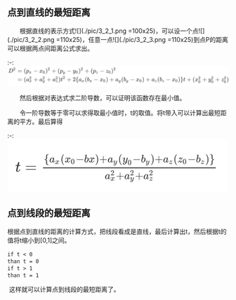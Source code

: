 ## 点到直线的最短距离

&emsp;&emsp;根据直线的表示方式![](./pic/3_2_1.png =100x25)，可以设一个点![](./pic/3_2_2.png =110x25)，任意一点![](./pic/3_2_3.png =110x25)到点P的距离可以根据两点间距离公式求出。

:-: ![](./pic/3_2_4.png)

&emsp;&emsp;然后根据对表达式求二阶导数，可以证明该函数存在最小值。

&emsp;&emsp;令一阶导数等于零可以求得取最小值时，t的取值。将t带入可以计算出最短距离的平方。最后算得

:-: ![](./pic/3_2_5.png)

## 点到线段的最短距离
​	根据点到直线的距离的计算方式，把线段看成是直线，最后计算出t，然后根据t的值将t缩小到[0,1]之间。

```
if t < 0
than t = 0
if t > 1
than t = 1
```
​	这样就可以计算点到线段的最短距离了。